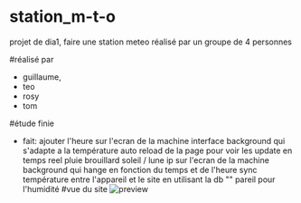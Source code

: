 # station_m-t-o
projet de dia1, faire une station meteo réalisé par un groupe de 4 personnes

#réalisé par 
- guillaume,
- teo
- rosy
- tom

#étude finie
- fait:
    ajouter l'heure sur l'ecran de la machine
    interface 
    background qui s'adapte a la température
    auto reload de la page pour voir les update en temps reel 
    pluie
    brouillard
    soleil / lune
    ip sur l'ecran de la machine
    background qui hange en fonction du temps et de l'heure
    sync température entre l'appareil et le site en utilisant la db
    "" pareil pour l'humidité
  #vue du site
  ![preview](https://github.com/GuiguiSlide/projet_gamejam_2025_cesi/blob/main/imgs/towers.pn)
